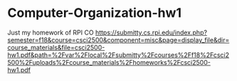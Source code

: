 # Computer-Organization-hw1
Just my homework of RPI CO
https://submitty.cs.rpi.edu/index.php?semester=f18&course=csci2500&component=misc&page=display_file&dir=course_materials&file=csci2500-hw1.pdf&path=%2Fvar%2Flocal%2Fsubmitty%2Fcourses%2Ff18%2Fcsci2500%2Fuploads%2Fcourse_materials%2Fhomeworks%2Fcsci2500-hw1.pdf
